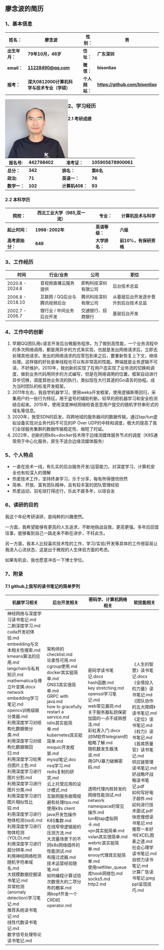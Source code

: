 ## 廖念波的简历

### 1、基本信息

| 姓名：         | 廖念波                                      |      | 性别：         | 男                               |
| -------------- | ------------------------------------------- | ---- | -------------- | -------------------------------- |
| **出生年月：** | **79年10月，46岁**                          |      | **住址：**     | **广东深圳**                     |
| **email：**    | **11228490@qq.com**                         |      | **微信：**     | **bisonliao**                    |
| **报考：**     | **深大0812000计算机科学与技术专业（学硕）** |      | **个人网站：** | **https://github.com/bisonliao** |

<img src="img/bison.png" alt="image-20250228110145713" style="zoom:25%;" align="left" />

### 2、学习经历

#### 2.1 考研成绩

| 报名号:      | 442798402 |      | 准考证：        | 105905678900061 |
| ------------ | --------- | ---- | --------------- | --------------- |
| **总分：**   | **342**   |      | **排名：**      | **第8名**       |
| **政治:**    | **71**    |      | **英语一：**    | **76**          |
| **数学一：** | **102**   |      | **计算机408：** | **93**          |

#### 2.2 本科学历

| 院校：           | 西北工业大学（985,双一流） |      | 专业：         | 计算机技术与科学      |
| ---------------- | -------------------------- | ---- | -------------- | --------------------- |
| **起止时间：**   | **1998-2002年**            |      | **英语等级：** | **六级**              |
| **高考原始分：** | **649**                    |      | **大学排名：** | **前10%，有保研资格** |

### 3、工作经历

| 时间             | 行业/业务                     | 公司                 | 职位                                 |
| ---------------- | ----------------------------- | -------------------- | ------------------------------------ |
| 2020.8 - 2024.6  | 音视频直播云服务提供          | 即构科技深圳有限公司 | 后台技术总监                         |
| 2006.8 - 2018.10 | 互联网 / QQ后台与腾讯视频后台 | 腾讯科技深圳有限公司 | 从基层后台开发逐步晋升到后台技术总监 |
| 2002.7 - 2006.7  | 银行业 / 中间业务后台开发     | 交通银行、招商银行   | 基层后台开发                         |

### 4、工作中的创新

1. 早期QQ团队用c语言开发后台微服务程序。为了做到高性能，一个业务流程中的多次网络调用，都是用异步的方式来实现，也就是发出网络请求后，立即去处理其他请求。发出的网络请求的应答包到来之后，要重新恢复上下文，继续处理。这样做的好处是单线程也可以有非常高的性能。弊端就是业务逻辑不可读，不好维护。2010年，我创新的实现了在用户态实现了业务流的切换和调度，做到业务代码用同步的方式编写，但是在网络调用的位置，框架自动进行异步切换，调度其他业务流的执行。类似现在大行其道的Go语言的协程。成为当时团队的标准开发框架。
2. 2011年左右，我自学机器学习，使用weka开发框架，使用逻辑斯蒂回归，采集用户的一些行为特征，用于盗号的辅助判断。较早的把机器学习和安全检测结合起来。2015年，使用深度神经网络检查恶意用户提交的随机字符串形式的域名等信息。
3. 2020年，我受SDN的启发，将跨地域的服务器间的数据传输，通过tap/tun虚拟设备实现对业务代码不可见的IP Over UDP的中转和调度，极大的提高了我们全球服务集群的数据传输稳定性、缩短了时延。
4. 2022年，创新的把k8s+docker技术用于边缘流媒体服务节点的调度（K8S通常用于中心化服务，原生不适合边缘流媒体服务）

### 5、个人特点

- 一直在技术一线，有扎实的后台服务开发/运营能力。对深度学习、计算机安全也有较深入的理解
- 热爱技术工作，坚持终身学习，乐于分享，每有所得便欣欣然
- 简单、开放、富有团队精神，且有较丰富的团队管理经验
- 热爱运动，羽毛球打得还行，乐此不疲多年，以球会友

### 6、读研的目的

我这个年纪考研读研，是纯粹的兴趣使然。

一方面，我希望能够有更高的人生追求，不断地挑战自我，更高更强。多年后回首往事，能够看到自己一路走来不断在进步，不枉此生。

另一方面，我本人比较喜欢技术性的工作，学习/实验/开发等具体的工作很容易让我进入心流状态，这是出于微观的人生体验方面的考虑。

如果有机会，我也愿意冲击一下博士学位。

### 7、附录

#### 7.1  github上我写的读书笔记的简单罗列

| 机器学习相关                                                 | 后台开发相关                                                 | 密码学、计算机网络相关                                       | 软技能相关                                                   |
| ------------------------------------------------------------ | ------------------------------------------------------------ | ------------------------------------------------------------ | ------------------------------------------------------------ |
| 神经网络与深度学习读书笔记.md<br/>二刷深度学习.md<br/>cuda开发初体验.md<br/>embedding与文本相关性搜索.md<br/>kmeans算法的应用.md<br/>langchain与私有知识.md<br/>mathematica与傅立叶变换.docx<br/>network embedding学习笔记.md<br/>opencv训练级联分类器.md<br/>利用深度学习对结构化数据做分类.md<br/>利用深度学习对结构化数据做回归.md<br/>利用深度学习给黑白图片上色.md<br/>利用深度学习进行图片分割.md<br/>利用深度学习进行图片分类.md<br/>利用深度学习进行图片相似性比较.md<br/>利用深度学习进行物体检测(ssd).md<br/>利用深度学习进行物体检测(YOLO).md<br/>利用深度学习进行超分辨率.md<br/>利用神经网络检测随机字符串域名.md<br/>大规模数据挖掘读书笔记.md<br/>异常检测(anomaly detection)学习笔记.md<br/>推荐系统读书笔记.md<br/>线性代数读书笔记.md<br/>数字信号处理导论读书笔记.md | 架构师的checklist.md<br/>论柔性可用.md<br/>cgroup使用.md<br/>docker其实挺简单.md<br/>GNS3其实很简单.md<br/>GRPC with java.md<br/>how to gracefully restart a service.md<br/>istio其实挺简单.md<br/>kubernetes其实挺简单.md<br/>msquic开发框架.md<br/>mysql笔记.doc<br/>nsq学习.md<br/>redis复制的研究.md<br/>云上托管应用的设计模式.md<br/>互联网服务故障规避和处理tips.md<br/>使用k8s client java开发包操作K8S集群.md<br/>在线窄带逻辑层的压测方法.md<br/>大流量场景下的不同k8s网络插件的性能测试.md<br/>布隆过滤器.md<br/>技术运营经验随笔.md<br/>如何编程计算试验次数很大的二项分布的概率.md<br/>用kopf开发一个CRD的operator.md | 密码学读书笔记.docx<br/>hash函数.md<br/>key stretching.md<br/>openssl学习笔记.md<br/>web常见漏洞.md<br/>关于服务器私钥保密加固的一点不成熟想法.md<br/>彩虹表入门.docx<br/>对IM软件telegram的粗略了解.md<br/>随机数发生器浅谈.md<br/>用GPU暴力破解密码.md<br/><br/><br/><br/>透明代理内核转发的网络性能测试.md<br/>network namespace的常见操作.md<br/>tun和tap虚拟网卡.md<br/>vpn其实挺简单.md<br/>vxlan其实很简单.md<br/>webrtc其实挺简单.md<br/>envoy代理其实挺简单.md<br/>使用netfilter_queue库hook网络包.md<br/>socks5.md<br/>http2.md | 《人生的智慧》读书笔记.docx<br/>《全情投入的力量》读书笔记.md<br/>《团队协作的五大障碍》读书笔记.md<br/>《定位》读书笔记.md<br/>《权力》读书笔记.md<br/>《首席质量官》读书笔记.md<br/>供应链管理读书笔记.md<br/>好战略坏战略读书笔记.pdf<br/>如何写好电子邮件.md<br/>如何进行技术面试.pdf<br/>快思慢想读书笔记.md<br/>推荐一本好书EXCEL图表之道.md<br/>社会心理学读书笔记.md<br/>自控力读书笔记.md<br/>计算广告读书笔记.jpeg<br/>ppt呈现技巧.md |











